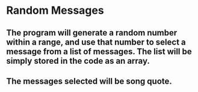 # Random Messages

## The program will generate a random number within a range, and use that number to select a message from a list of messages. The list will be simply stored in the code as an array.

## The messages selected will be song quote.